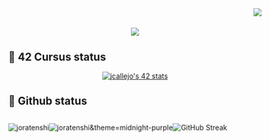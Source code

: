 <img align="right" src="https://visitor-badge.laobi.icu/badge?page_id=JoraTenshi.JoraTenshi" />

<h1 align="center">
    <img src="https://readme-typing-svg.herokuapp.com/?font=Dancing+Script&color=800080&size=50&center=true&vCenter=true&width=500&height=70&duration=4000&lines=Hello+There!+;+Welcome!;" />
</h1>

## 📌 42 Cursus status

<p align=center>
  <a href="https://github.com/oakoudad/badge42"><img src="https://badge.mediaplus.ma/kettlebells/jcallejo?1337Badge=off&UM6P=off" alt="jcallejo's 42 stats" /></a>
</p>

## :pushpin: Github status
<div style="display: flex; flex-direction: row; align-items: center;flex-wrap: wrap">
    <div>
  <p align="center"><img src="https://github-readme-stats.vercel.app/api/top-langs?username=joratenshi&show_icons=true&locale=en&layout=compact&token=${process.env.PAT_1}" alt="joratenshi" /></p>
</div>
<div>
  <p align="center"><img src="https://github-readme-stats.vercel.app/api?username=joratenshi&show_icons=true&locale=en&token=${process.env.PAT_1}" alt="joratenshi&theme=midnight-purple" /></p>
</div>
    <div>
      <p align="center"><img src="https://streak-stats.demolab.com/?user=joratenshi&theme=midnight-purple" alt="GitHub Streak"><p>
    </div>
</div>
